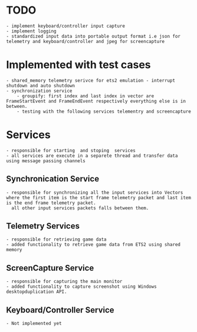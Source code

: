 
# TODO
    - implement keyboard/controller input capture
    - implement logging
    - standardized input data into portable output format i.e json for telemetry and keyboard/controller and jpeg for screencapture


# Implemented with test cases
    - shared_memory telemetry serivce for ets2 emulation - interrupt shutdown and auto shutdown
    - synchronization service 
        - groupify: first index and last index in vector are FrameStartEvent and FrameEndEvent respectively everything else is in between. 
        - testing with the following services telementry and screencapture 


# Services
    - responsible for starting  and stoping  services
    - all services are execute in a separete thread and transfer data using message passing channels

## Synchronication Service
    - responsible for synchronizing all the input services into Vectors where the first item is the start frame telemetry packet and last item is the end frame telemetry packet.
      all other input services packets falls between them.
     
## Telemetry Services
    - responsible for retrieving game data
    - added functionality to retrieve game data from ETS2 using shared memory

## ScreenCapture Service
    - responsible for capturing the main monitor 
    - added functionality to capture screenshot using Windows desktopduplication API. 

## Keyboard/Controller Service
    - Not implemented yet


    
